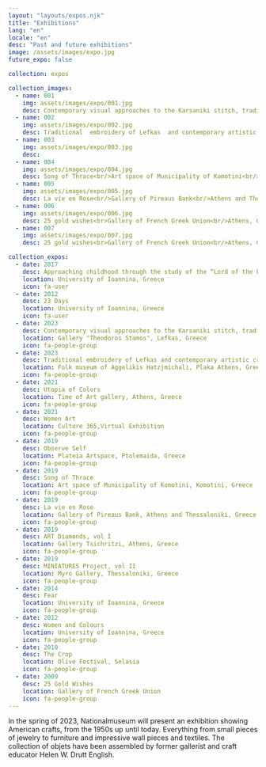 ```yaml
---
layout: "layouts/expos.njk"
title: "Exhibitions"
lang: "en"
locale: "en"
desc: "Past and future exhibitions"
image: /assets/images/expo.jpg
future_expo: false

collection: expos

collection_images:
  - name: 001
    img: assets/images/expo/001.jpg
    desc: Contemporary visual approaches to the Karsaniki stitch, traditional embroidery, of Lefkas<br/>Art gallery “Θεόδωρος Στάμος”<br/>Lefkas, Greece, 2023
  - name: 002
    img: assets/images/expo/002.jpg
    desc: Traditional  embroidery of Lefkas  and contemporary artistic creation<br/>Folk museum of Aggelikis Hatzjmichali<br/>Plaka Athens, 2023
  - name: 003
    img: assets/images/expo/003.jpg
    desc:
  - name: 004
    img: assets/images/expo/004.jpg
    desc: Song of Thrace<br/>Art space of Municipality of Komotini<br/>Komotini, Greece, 2019
  - name: 005
    img: assets/images/expo/005.jpg
    desc: La vie en Rose<br/>Gallery of Pireaus Bank<br/>Athens and Thessaloniki, Greece, 2019
  - name: 006
    img: assets/images/expo/006.jpg
    desc: 25 gold wishes<br>Gallery of French Greek Union<br/>Athens, Greece, 2009
  - name: 007
    img: assets/images/expo/007.jpg
    desc: 25 gold wishes<br>Gallery of French Greek Union<br/>Athens, Greece, 2009

collection_expos:
  - date: 2017
    desc: Approaching childhood through the study of the “Lord of the Flies”
    location: University of Ioannina, Greece
    icon: fa-user
  - date: 2012
    desc: 23 Days
    location: University of Ioannina, Greece
    icon: fa-user
  - date: 2023
    desc: Contemporary visual approaches to the Karsaniki stitch, traditional embroidery, of Lefkas
    location: Gallery "Theodoros Stamos", Lefkas, Greece
    icon: fa-people-group
  - date: 2023
    desc: Traditional embroidery of Lefkas and contemporary artistic creation
    location: Folk museum of Aggelikis Hatzjmichali, Plaka Athens, Greece
    icon: fa-people-group
  - date: 2021
    desc: Utopia of Colors
    location: Time of Art gallery, Athens, Greece
    icon: fa-people-group
  - date: 2021
    desc: Women Art
    location: Culture 365,Virtual Exhibition
    icon: fa-people-group
  - date: 2019
    desc: Observe Self
    location: Plateia Artspace, Ptolemaida, Greece
    icon: fa-people-group
  - date: 2019
    desc: Song of Thrace
    location: Art space of Municipality of Komotini, Komotini, Greece
    icon: fa-people-group
  - date: 2019
    desc: La vie en Rose
    location: Gallery of Pireaus Bank, Athens and Thessaloniki, Greece
    icon: fa-people-group
  - date: 2019
    desc: ART Diamonds, vol I
    location: Gallery Tsichritzi, Athens, Greece
    icon: fa-people-group
  - date: 2019
    desc: MINIATURES Project, vol II
    location: Myro Gallery, Thessaloniki, Greece
    icon: fa-people-group
  - date: 2014
    desc: Fear
    location: University of Ioannina, Greece
    icon: fa-people-group
  - date: 2012
    desc: Women and Colours
    location: University of Ioannina, Greece
    icon: fa-people-group
  - date: 2010
    desc: The Crop
    location: Olive Festival, Selasia
    icon: fa-people-group
  - date: 2009
    desc: 25 Gold Wishes
    location: Gallery of French Greek Union
    icon: fa-people-group
---
```


In the spring of 2023, Nationalmuseum will present an exhibition showing American crafts, from the 1950s up until today. Everything from small pieces of jewelry to furniture and impressive wall pieces and textiles. The collection of objets have been assembled by former gallerist and craft educator Helen W. Drutt English.
